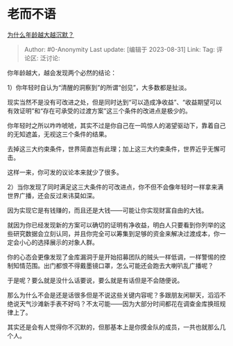 # 老而不语
[为什么年龄越大越沉默？](https://www.zhihu.com/question/610358729/answer/3189160380)

> Author: #0-Anonymity
> Last update: [编辑于 2023-08-31]
> Link:
> Tag:
> 评论区:
> 泛讨论:

你年龄越大，越会发现两个必然的结论：

1）你年轻时自认为“清醒的洞察到”的所谓“创见”，大多数都是扯淡。

现实当然不是没有可改进之处，但是同时达到“可以造成净收益”、“收益期望可以有效证明”和“存在可承受的过渡方案”这三个条件的改进点是极少的。

你年轻时之所以咋咋唬唬，其实不过是你自己在一鸣惊人的渴望驱动下，靠着自己的无知遮盖，无视这三个条件的结果。

去掉这三大约束条件，世界简直岂有此理；加上这三大约束条件，世界近乎无懈可击。

这样一来，你可发的议论本来就少了很多。

2）当你发现了同时满足这三大条件的可改进点，你不但不会像年轻时一样拿来满世界广播，还会反过来讳莫如深。

因为实现它是有钱赚的，而且还是大钱——可能让你实现财富自由的大钱。

就因为你已经发现新的方案可以确切的证明有净收益，明白人只要看到你列举的这些研究数据会立刻认同，并且你完全可以筹集到足够的资金来解决过渡成本，你一定会小心的选择展示的对象人群。

你的心态会更像发现了金库漏洞于是开始招募团队的贼头一样低调，一样警惕的控制知情范围。出门都恨不得戴墨镜口罩，怎么可能还会跑去大喇叭乱广播呢？

于是呢？要么就是没什么话要说，要么就是有话但是不会随便说。

那么为什么不会是还是话很多但是不说这些关键内容呢？多跟朋友闲聊天，滔滔不绝说天气沙滩新手表不好吗？不太可能——因为大部分时间都花在调查金库换班规律上了。

其实还是会有人觉得你不沉默的，但那基本上是你摸金队的成员，一共也就那么几个人。